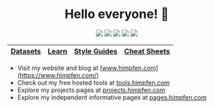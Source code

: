 <h1 align="center">Hello everyone! 👋</h1>

<p align="center">
  <!-- Social Media -->
  <a href="https://twitter.com/brandonhimpfen" title="Twitter"><img src="https://srv-cdn.himpfen.io/badges/twitter/twitter-flat.svg" /></a>
  <a href="https://www.facebook.com/profile.php?id=100065366115111" title="Facebook"><img src="https://srv-cdn.himpfen.io/badges/facebook-pages/facebook-pages-flat.svg" /></a>
  <a href="https://youtube.com/c/brandonhimpfen?sub_confirmation=1" title="YouTube"><img src="https://srv-cdn.himpfen.io/badges/youtube/youtube-flat.svg" /></a>
  <!-- Donation -->
  <a href="https://paypal.me/brandonhimpfen" title="PayPal"><img src="https://srv-cdn.himpfen.io/badges/paypal/paypal-flat.svg" /></a>
  <a href="https://tinyurl.com/e8ymxdw3" title="Stripe"><img src="https://srv-cdn.himpfen.io/badges/stripe/stripe-flat.svg" /></a>
</p>

| [Datasets](https://github.com/brandonhimpfen/datasets#readme) | [Learn](https://github.com/brandonhimpfen/learn#readme) | [Style Guides](https://github.com/brandonhimpfen/style-guides#readme) | [Cheat Sheets](https://github.com/brandonhimpfen/cheat-sheets#readme) |
|---|---|---|---|

* Visit my website and blog at [www.himpfen.com](https://www.himpfen.com/)
* Check out my free hosted tools at [tools.himpfen.com](https://tools.himpfen.com/)
* Explore my projects pages at [projects.himpfen.com](https://projects.himpfen.com/)
* Explore my independent informative pages at [pages.himpfen.com](https://pages.himpfen.com/)
